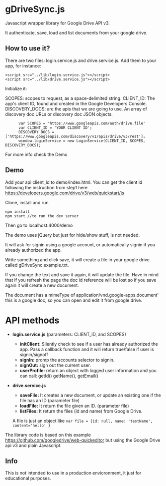 # gDriveSync.js
Javascript wrapper library for Google Drive API v3.

It authenticate, save, load and list documents from your google drive.

## How to use it?
There are two files: login.service.js and drive.service.js. 
Add them to your app, for instance:
```    
<script src="../lib/login.service.js"></script>
<script src="../lib/drive.service.js"></script>
```

Initialize it:

SCOPES: scopes to request, as a space-delimited string. 
CLIENT_ID: The app's client ID, found and created in the Google Developers Console.
DISCOVERY_DOCS: are the apis that we are going to use. An array of discovery doc URLs or discovery doc JSON objects.
      
```
      var SCOPES = 'https://www.googleapis.com/auth/drive.file'
      var CLIENT_ID = 'YOUR CLIENT ID';
      DISCOVERY_DOCS = ['https://www.googleapis.com/discovery/v1/apis/drive/v3/rest'];
      window.loginService = new LoginService(CLIENT_ID, SCOPES, DISCOVERY_DOCS);
```
For more info check the Demo


## Demo

Add your api client_id to demo/index.html. You can get the client id following the instruction
from step1 here https://developers.google.com/drive/v3/web/quickstart/js

Clone, install and run
```
npm install
npm start //to run the dev server
```

Then go to localhost:4000/demo

The demo uses jQuery but just for hide/show stuff, is not needed.

It will ask for signin using a google account, or automatically signin if you already authorized the app. 

Write something and click save, it will create a file in your google drive called gDriveSync.example.txt.

If you change the text and save it again, it will update the file. Have in mind that if you refresh the page the doc id reference will be lost so if you save again it will create a new document. 

The document has a mimeType of application/vnd.google-apps.document' this is a google doc, so you can open and edit it from google drive.


# API methods

- **login.service.js** (parameters: CLIENT_ID, and SCOPES)
  - **initClient:** Silently check to see if a user has already authorized the app. Pass a callback function and it will return true/false if user is signin/signoff
  - **signIn:** promp the accounts selector to signin.
  - **signOut:** sign out the current user.
  - **userProfile:** return an object with logged user information and you can call: getId() getName(), getEmail()


- **drive.service.js**
  - **saveFile:** It creates a new document, or update an existing one if the file has an ID (parameter file)
  - **loadFile:** It return the file given an ID. (parameter file)
  - **listFiles:** It return the files (id and name) from Google Drive.
  
  
  A file is just an object like `var file = {id: null, name: 'testName', content='hello' }`



The library code is based on this example https://github.com/googledrive/web-quickeditor but using the Google Drive api v3 and plain Javascript.

## Info

This is not intended to use in a production envioronment, it just for educational purposes.
